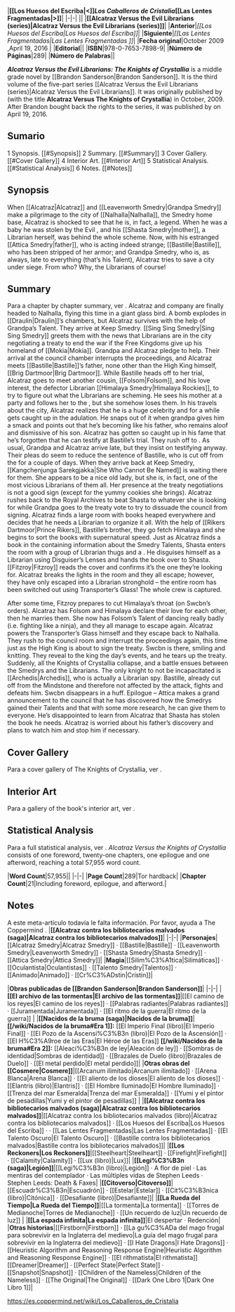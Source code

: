 |**[[Los Huesos del Escriba\|<]]*Los Caballeros de Cristalia*[[Las Lentes Fragmentadas\|>]]**|
|-|-|
||
|**[[Alcatraz Versus the Evil Librarians (series)\|Alcatraz Versus the Evil Librarians (series)]]**|
|**Anterior**|*[[Los Huesos del Escriba\|Los Huesos del Escriba]]*|
|**Siguiente**|*[[Las Lentes Fragmentadas\|Las Lentes Fragmentadas ]]*|
|**Fecha original**|October 2009 ,April 19, 2016 |
|**Editorial**||
|**ISBN**|978-0-7653-7898-9|
|**Número de Páginas**|289|
|**Número de Palabras**||

***Alcatraz Versus the Evil Librarians: The Knights of Crystallia*** is a middle grade novel by [[Brandon Sanderson\|Brandon Sanderson]]. It is the third volume of the five-part series [[Alcatraz Versus the Evil Librarians (series)\|Alcatraz Versus the Evil Librarians]]. It was originally published by  (with the title **Alcatraz Versus The Knights of Crystallia**) in October, 2009. After Brandon bought back the rights to the series, it was published by  on April 19, 2016.

## Sumario

1 Synopsis. [[#Synopsis]] 
2 Summary. [[#Summary]] 
3 Cover Gallery. [[#Cover Gallery]] 
4 Interior Art. [[#Interior Art]] 
5 Statistical Analysis. [[#Statistical Analysis]] 
6 Notes. [[#Notes]] 


## Synopsis
When [[Alcatraz\|Alcatraz]] and [[Leavenworth Smedry\|Grandpa Smedry]] make a pilgrimage to the  city of [[Nalhalla\|Nalhalla]], the Smedry home base, Alcatraz is shocked to see that he is, in fact, a legend. When he was a baby he was stolen by the Evil , and his [[Shasta Smedry\|mother]], a Librarian herself, was behind the whole scheme. Now, with his estranged [[Attica Smedry\|father]], who is acting indeed strange; [[Bastille\|Bastille]], who has been stripped of her armor; and Grandpa Smedry, who is, as always, late to everything (that’s his Talent), Alcatraz tries to save a city under siege. From who? Why, the Librarians of course!

## Summary
Para a chapter by chapter summary, ver .
Alcatraz and company are finally headed to Nalhalla, flying this time in a giant glass bird. A bomb explodes in [[Draulin\|Draulin]]’s chambers, but Alcatraz survives with the help of Grandpa’s Talent. They arrive at Keep Smedry. [[Sing Sing Smedry\|Sing Sing Smedry]] greets them with the news that Librarians are in the city negotiating a treaty to end the war if the Free Kingdoms give up his homeland of [[Mokia\|Mokia]]. Grandpa and Alcatraz pledge to help.
Their arrival at the council chamber interrupts the proceedings, and Alcatraz meets [[Bastille\|Bastille]]’s father, none other than the High King himself, [[Brig Dartmoor\|Brig Dartmoor]]. While Bastille heads off to her trial, Alcatraz goes to meet another cousin, [[Folsom\|Folsom]], and his love interest, the defector Librarian [[Himalaya Smedry\|Himalaya Rockies]], to try to figure out what the Librarians are scheming. He sees his mother at a party and follows her to the , but she somehow loses them.
In his travels about the city, Alcatraz realizes that he is a huge celebrity and for a while gets caught up in the adulation. He snaps out of it when grandpa gives him a smack and points out that he’s becoming like his father, who remains aloof and dismissive of his son. Alcatraz has gotten so caught up in his fame that he’s forgotten that he can testify at Bastille’s trial. They rush off to .
As usual, Grandpa and Alcatraz arrive late, but they insist on testifying anyway. Their pleas do seem to reduce the sentence of Bastille, who is cut off from the  for a couple of days. When they arrive back at Keep Smedry, [[Kangchenjunga Sarekgjakka\|She Who Cannot Be Named]] is waiting there for them. She appears to be a nice old lady, but she is, in fact, one of the most vicious Librarians of them all. Her presence at the treaty negotiations is not a good sign (except for the yummy cookies she brings).
Alcatraz rushes back to the Royal Archives to beat Shasta to whatever she is looking for while Grandpa goes to the treaty vote to try to dissuade the council from signing. Alcatraz finds a large room with books heaped everywhere and decides that he needs a Librarian to organize it all. With the help of [[Rikers Dartmoor\|Prince Rikers]], Bastille’s brother, they go fetch Himalaya and she begins to sort the books with supernatural speed.
Just as Alcatraz finds a book in the  containing information about the Smedry Talents, Shasta enters the room with a group of Librarian thugs and a . He disguises himself as a Librarian using Disguiser’s Lenses and hands the book over to Shasta. [[Fitzroy\|Fitzroy]] reads the cover and confirms it’s the one they’re looking for. Alcatraz breaks the lights in the room and they all escape; however, they have only escaped into a Librarian stronghold – the entire room has been switched out using Transporter’s Glass! The whole crew is captured.

 
After some time, Fitzroy prepares to cut Himalaya’s throat (on Swcbn’s orders). Alcatraz has Folsom and Himalaya declare their love for each other, then he marries them. She now has Folsom’s Talent of dancing really badly (i.e. fighting like a ninja), and they all manage to escape again. Alcatraz powers the Transporter’s Glass himself and they escape back to Nalhalla.
They rush to the council room and interrupt the proceedings again, this time just as the High King is about to sign the treaty. Swcbn is there, smiling and knitting. They reveal to the king the day’s events, and he tears up the treaty. Suddenly, all the Knights of Crystallia collapse, and a battle ensues between the Smedrys and the Librarians. The only knight to not be incapacitated is [[Archedis\|Archedis]], who is actually a Librarian spy. Bastille, already cut off from the Mindstone and therefore not affected by the attack, fights and defeats him. Swcbn disappears in a huff.
Epilogue – Attica makes a grand announcement to the council that he has discovered how the Smedrys gained their Talents and that with some more research, he can give them to everyone. He’s disappointed to learn from Alcatraz that Shasta has stolen the book he needs. Alcatraz is worried about his father’s discovery and plans to watch him and stop him if necessary.

## Cover Gallery
Para a cover gallery of The Knights of Crystallia, ver .
## Interior Art
Para a gallery of the book's interior art, ver .
## Statistical Analysis
Para a full statistical analysis, ver .
*Alcatraz Versus the Knights of Crystallia* consists of one foreword, twenty-one chapters, one epilogue and one afterword, reaching a total 57,955 word count.

|**Word Count**|57,955||
|-|-|
|**Page Count**|289|Tor hardback|
|**Chapter Count**|21|Including foreword, epilogue, and afterword.|

## Notes

A este meta-artículo todavía le falta información. Por favor, ayuda a The Coppermind .
|**[[Alcatraz contra los bibliotecarios malvados (saga)\|Alcatraz contra los bibliotecarios malvados]]**|
|-|-|
|**Personajes**|[[Alcatraz Smedry\|Alcatraz Smedry]] · [[Bastille\|Bastille]] · [[Leavenworth Smedry\|Leavenworth Smedry]] · [[Shasta Smedry\|Shasta Smedry]] · [[Attica Smedry\|Attica Smedry]]|
|**Magia**|[[Silim%C3%A1tica\|Silimáticas]] · [[Oculantista\|Oculantistas]] · [[Talento Smedry\|Talentos]] · [[Animado\|Animado]] · [[Cr%C3%ADstin\|Crístin]]|

|**Obras publicadas de [[Brandon Sanderson\|Brandon Sanderson]]**|
|-|-|
|**[[El archivo de las tormentas\|El archivo de las tormentas]]**|[[El camino de los reyes\|El camino de los reyes]] · [[Palabras radiantes\|Palabras radiantes]] · [[Juramentada\|Juramentada]] · [[El ritmo de la guerra\|El ritmo de la guerra]] |
|**[[Nacidos de la bruma (saga)\|Nacidos de la bruma]]**|**[[/wiki/Nacidos de la bruma#Era 1]]:** [[El Imperio Final (libro)\|El Imperio Final]] · [[El Pozo de la Ascensi%C3%B3n (libro)\|El Pozo de la Ascensión]] · [[El H%C3%A9roe de las Eras\|El Héroe de las Eras]] **[[/wiki/Nacidos de la bruma#Era 2]]:** [[Aleaci%C3%B3n de ley\|Aleación de ley]] · [[Sombras de identidad\|Sombras de identidad]] · [[Brazales de Duelo (libro)\|Brazales de Duelo]] · [[El metal perdido\|El metal perdido]]|
|**Otras obras del [[Cosmere\|Cosmere]]**|[[Arcanum ilimitado\|Arcanum ilimitado]] · [[Arena Blanca\|Arena Blanca]] · [[El aliento de los dioses\|El aliento de los dioses]] · [[Elantris (libro)\|Elantris]] · [[El Hombre Iluminado\|El Hombre Iluminado]] · [[Trenza del mar Esmeralda\|Trenza del mar Esmeralda]] · [[Yumi y el pintor de pesadillas\|Yumi y el pintor de pesadillas]] |
|**[[Alcatraz contra los bibliotecarios malvados (saga)\|Alcatraz contra los bibliotecarios malvados]]**|[[Alcatraz contra los bibliotecarios malvados (libro)\|Alcatraz contra los bibliotecarios malvados]] · [[Los Huesos del Escriba\|Los Huesos del Escriba]] ·  · [[Las Lentes Fragmentadas\|Las Lentes Fragmentadas]] · [[El Talento Oscuro\|El Talento Oscuro]] · [[Bastille contra los bibliotecarios malvados\|Bastille contra los bibliotecarios malvados]]|
|**[[Los Reckoners\|Los Reckoners]]**|[[Steelheart\|Steelheart]] · [[Firefight\|Firefight]] · [[Calamity\|Calamity]] · [[Lux (libro)\|Lux]]|
|**[[Legi%C3%B3n (saga)\|Legión]]**|[[Legi%C3%B3n (libro)\|Legión]] · A flor de piel · Las mentiras del contemplador · Las múltiples vidas de Stephen Leeds · Stephen Leeds: Death & Faxes|
|**[[Citoverso\|Citoverso]]**|[[Escuadr%C3%B3n\|Escuadrón]] · [[Estelar\|Estelar]] · [[Cit%C3%B3nica (libro)\|Citónica]] · [[Desafiante (libro)\|Desafiante]]|
|**[[La Rueda del Tiempo\|La Rueda del Tiempo]]**|[[La tormenta\|La tormenta]] · [[Torres de Medianoche\|Torres de Medianoche]] · [[Un recuerdo de luz\|Un recuerdo de luz]] |
|**[[La espada infinita\|La espada infinita]]**|El despertar · Redención|
|**Otras historias**|[[Firstborn\|Firstborn]] · [[La gu%C3%ADa del mago frugal para sobrevivir en la Inglaterra del medievo\|La guía del mago frugal para sobrevivir en la Inglaterra del medievo]] · [[I Hate Dragons\|I Hate Dragons]] · [[Heuristic Algorithm and Reasoning Response Engine\|Heuristic Algorithm and Reasoning Response Engine]] · [[El rithmatista\|El rithmatista]] [[Dreamer\|Dreamer]] · [[Perfect State\|Perfect State]] · [[Snapshot\|Snapshot]] · [[Children of the Nameless\|Children of the Nameless]] · [[The Original\|The Original]] · [[Dark One Libro 1\|Dark One Libro 1]]|



https://es.coppermind.net/wiki/Los_Caballeros_de_Cristalia